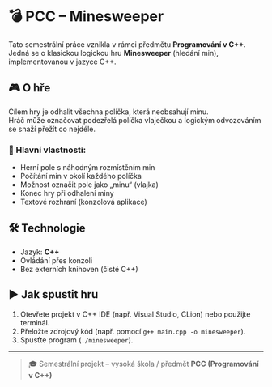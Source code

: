 # 💣 PCC – Minesweeper

Tato semestrální práce vznikla v rámci předmětu **Programování v C++**.  
Jedná se o klasickou logickou hru **Minesweeper** (hledání min), implementovanou v jazyce C++.

## 🎮 O hře

Cílem hry je odhalit všechna políčka, která neobsahují minu.  
Hráč může označovat podezřelá políčka vlaječkou a logickým odvozováním se snaží přežít co nejdéle.

### 🔹 Hlavní vlastnosti:
- Herní pole s náhodným rozmístěním min
- Počítání min v okolí každého políčka
- Možnost označit pole jako „minu“ (vlajka)
- Konec hry při odhalení miny
- Textové rozhraní (konzolová aplikace)

## 🛠️ Technologie
- Jazyk: **C++**
- Ovládání přes konzoli
- Bez externích knihoven (čisté C++)

## ▶️ Jak spustit hru
1. Otevřete projekt v C++ IDE (např. Visual Studio, CLion) nebo použijte terminál.
2. Přeložte zdrojový kód (např. pomocí `g++ main.cpp -o minesweeper`).
3. Spusťte program (`./minesweeper`).

---

> 🎓 Semestrální projekt – vysoká škola / předmět **PCC (Programování v C++)**
